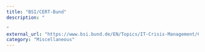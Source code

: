 ```yaml
---
title: "BSI/CERT-Bund"
description: "

"
external_url: "https://www.bsi.bund.de/EN/Topics/IT-Crisis-Management/CERT-Bund/cert-bund_node.html"
category: "Miscellaneous"
---
```

